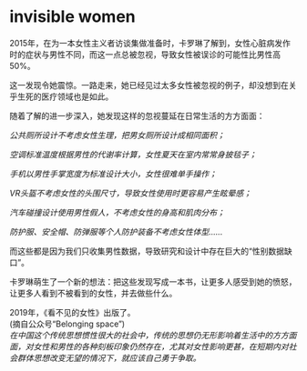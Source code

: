 # invisible women
2015年，在为一本女性主义者访谈集做准备时，卡罗琳了解到，女性心脏病发作时的症状与男性不同，而这一点总被忽视，导致女性被误诊的可能性比男性高50%。

这一发现令她震惊。一路走来，她已经见过太多女性被忽视的例子，却没想到在关乎生死的医疗领域也是如此。

随着了解的进一步深入，她发现这样的忽视蔓延在日常生活的方方面面：

*公共厕所设计不考虑女性生理，把男女厕所设计成相同面积；*

*空调标准温度根据男性的代谢率计算，女性夏天在室内常常身披毯子；*

*手机以男性手掌宽度为标准设计大小，女性很难单手操作；*

*VR头盔不考虑女性的头围尺寸，导致女性使用时更容易产生眩晕感；*

*汽车碰撞设计使用男性假人，不考虑女性的身高和肌肉分布；*

*防护服、安全帽、防弹服等个人防护装备不考虑女性体型......*

而这些都是因为我们只收集男性数据，导致研究和设计中存在巨大的“性别数据缺口”。

卡罗琳萌生了一个新的想法：把这些发现写成一本书，让更多人感受到她的愤怒，让更多人看到不被看到的女性，并去做些什么。

2019年，《看不见的女性》出版了。  
(摘自公众号“Belonging space”)  
*在中国这个传统思想惯性很大的社会中，传统的思想仍无形影响着生活中的方方面面，对女性和男性的各种刻板印象仍然存在，尤其对女性影响更甚，在短期内对社会群体思想改变无望的情况下，就应该自己勇于争取。* 
